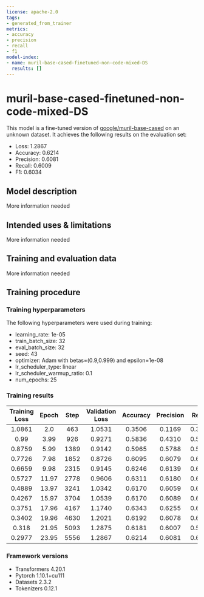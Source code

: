 ```yaml
---
license: apache-2.0
tags:
- generated_from_trainer
metrics:
- accuracy
- precision
- recall
- f1
model-index:
- name: muril-base-cased-finetuned-non-code-mixed-DS
  results: []
---
```


<!-- This model card has been generated automatically according to the information the Trainer had access to. You
should probably proofread and complete it, then remove this comment. -->

# muril-base-cased-finetuned-non-code-mixed-DS

This model is a fine-tuned version of [google/muril-base-cased](https://huggingface.co/google/muril-base-cased) on an unknown dataset.
It achieves the following results on the evaluation set:
- Loss: 1.2867
- Accuracy: 0.6214
- Precision: 0.6081
- Recall: 0.6009
- F1: 0.6034

## Model description

More information needed

## Intended uses & limitations

More information needed

## Training and evaluation data

More information needed

## Training procedure

### Training hyperparameters

The following hyperparameters were used during training:
- learning_rate: 1e-05
- train_batch_size: 32
- eval_batch_size: 32
- seed: 43
- optimizer: Adam with betas=(0.9,0.999) and epsilon=1e-08
- lr_scheduler_type: linear
- lr_scheduler_warmup_ratio: 0.1
- num_epochs: 25

### Training results

| Training Loss | Epoch | Step | Validation Loss | Accuracy | Precision | Recall | F1     |
|:-------------:|:-----:|:----:|:---------------:|:--------:|:---------:|:------:|:------:|
| 1.0861        | 2.0   | 463  | 1.0531          | 0.3506   | 0.1169    | 0.3333 | 0.1731 |
| 0.99          | 3.99  | 926  | 0.9271          | 0.5836   | 0.4310    | 0.5200 | 0.4502 |
| 0.8759        | 5.99  | 1389 | 0.9142          | 0.5965   | 0.5788    | 0.5907 | 0.5802 |
| 0.7726        | 7.98  | 1852 | 0.8726          | 0.6095   | 0.6079    | 0.6078 | 0.6027 |
| 0.6659        | 9.98  | 2315 | 0.9145          | 0.6246   | 0.6139    | 0.6174 | 0.6140 |
| 0.5727        | 11.97 | 2778 | 0.9606          | 0.6311   | 0.6180    | 0.6109 | 0.6133 |
| 0.4889        | 13.97 | 3241 | 1.0342          | 0.6170   | 0.6059    | 0.6054 | 0.6045 |
| 0.4267        | 15.97 | 3704 | 1.0539          | 0.6170   | 0.6089    | 0.6081 | 0.6066 |
| 0.3751        | 17.96 | 4167 | 1.1740          | 0.6343   | 0.6255    | 0.6074 | 0.6112 |
| 0.3402        | 19.96 | 4630 | 1.2021          | 0.6192   | 0.6078    | 0.6013 | 0.6031 |
| 0.318         | 21.95 | 5093 | 1.2875          | 0.6181   | 0.6007    | 0.5946 | 0.5965 |
| 0.2977        | 23.95 | 5556 | 1.2867          | 0.6214   | 0.6081    | 0.6009 | 0.6034 |


### Framework versions

- Transformers 4.20.1
- Pytorch 1.10.1+cu111
- Datasets 2.3.2
- Tokenizers 0.12.1

